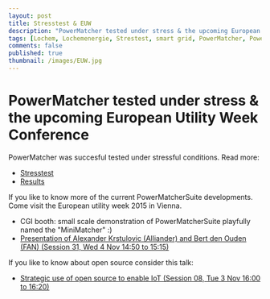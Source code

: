 ```yaml
---
layout: post
title: Stresstest & EUW
description: "PowerMatcher tested under stress & the upcoming European Utility Week Conference"
tags: [Lochem, Lochemenergie, Strestest, smart grid, PowerMatcher, PowerMatcherSuite, EV, smart charging, EUW, Vienna, Alexander]
comments: false
published: true
thumbnail: /images/EUW.jpg
---
```


# PowerMatcher tested under stress & the upcoming European Utility Week Conference

PowerMatcher was succesful tested under stressful conditions. Read more:

* [Stresstest](https://www.utwente.nl/en/news/!/2015/4/43571/ut-researchers-test-power-network-with-pizza-ovens)
* [Results](http://www.rvo.nl/sites/default/files/2015/09/5339-IPIN-FS-Lochem-ENG%20%5Bweb%5D.pdf)

If you like to know more of the current PowerMatcherSuite developments. Come visit the European utility week 2015 in Vienna.

* CGI booth: small scale demonstration of PowerMatcherSuite playfully named the "MiniMatcher" :)
* [Presentation of Alexander Krstulovic (Alliander) and Bert den Ouden (FAN) (Session 31, Wed 4 Nov 14:50 to 15:15)](http://programme.european-utility-week.com/hub-sessions/grid-renewables-integration/session-31-successfully-integrating-self-generation-and-2)

If you like to know about open source consider this talk:

* [Strategic use of open source to enable IoT (Session 08, Tue 3 Nov 16:00 to 16:20)](http://programme.european-utility-week.com/strategic-conference/big-data-analytics-and-internet-things-iot/session-8-itot-integration-moving-4)
